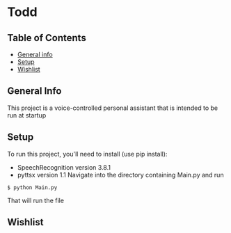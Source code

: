 # Todd

## Table of Contents
* [General info](#general-info)
* [Setup](#setup)
* [Wishlist](#wishlist)

## General Info
This project is a voice-controlled personal assistant that is intended to be run at startup
## Setup
To run this project, you'll need to install (use pip install):
* SpeechRecognition version 3.8.1
* pyttsx version 1.1
Navigate into the directory containing Main.py and run

```
$ python Main.py
```
That will run the file
## Wishlist

